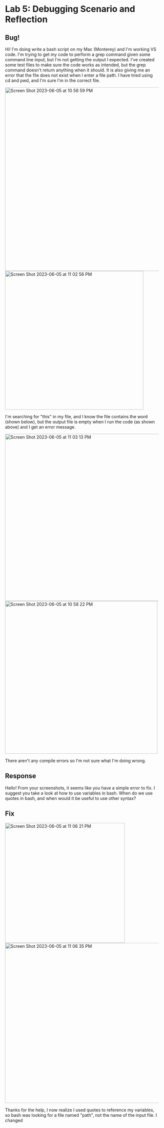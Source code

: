 # Lab 5: Debugging Scenario and Reflection #

## Bug! ##
Hi! I'm doing write a bash script on my Mac (Monterey) and I'm working VS code. 
I'm trying to get my code to perform a grep command given some command line input,
but I'm not getting the output I expected. I've created some test files to make sure
the code works as intended, but the grep command doesn't return anything when it should.
It is also giving me an error that the file does not exist when I enter a file path. I 
have tried using cd and pwd, and I'm sure I'm in the correct file.

<img width="600" alt="Screen Shot 2023-06-05 at 10 56 59 PM" src="https://github.com/nnorstad/cse15l-lab-reports/assets/130105980/2444dc23-2da8-44a9-ba87-f6340d76c11e">
<img width="453" alt="Screen Shot 2023-06-05 at 11 02 56 PM" src="https://github.com/nnorstad/cse15l-lab-reports/assets/130105980/b394102f-9738-4b97-a5c6-b0a8246f6d9c">

I'm searching for "this" in my file, and I know the file contains the word (shown below), but the output
file is empty when I run the code (as shown above) and I get an error message.

<img width="546" alt="Screen Shot 2023-06-05 at 11 03 13 PM" src="https://github.com/nnorstad/cse15l-lab-reports/assets/130105980/2e524b86-25b4-46b3-91b4-1ad223f4f6f3">
<img width="499" alt="Screen Shot 2023-06-05 at 10 58 22 PM" src="https://github.com/nnorstad/cse15l-lab-reports/assets/130105980/0cbe7294-1597-4f46-b1d1-729d096be552">

There aren't any compile errors so I'm not sure what I'm doing wrong. 

## Response ##
Hello! From your screenshots, it seems like you have a simple error to fix. I suggest you 
take a look at how to use variables in bash. When do we use quotes in bash, and when would
it be useful to use other syntax?

## Fix ##

<img width="392" alt="Screen Shot 2023-06-05 at 11 06 21 PM" src="https://github.com/nnorstad/cse15l-lab-reports/assets/130105980/064b485e-3274-4a3e-8226-9d743ece7f0e">
<img width="523" alt="Screen Shot 2023-06-05 at 11 06 35 PM" src="https://github.com/nnorstad/cse15l-lab-reports/assets/130105980/1aaaa6f0-2663-468f-b30e-4fd7e625ad04">

Thanks for the help, I now realize I used quotes to reference my variables, so bash was
looking for a file named "path", not the name of the input file. I changed
